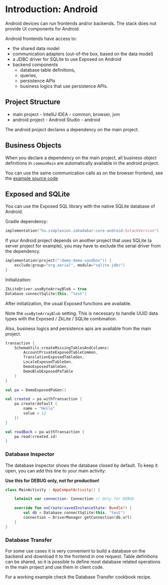 # Introduction: Android

Android devices can run frontends and/or backends. The stack does not provide
UI components for Android.

Android frontends have access to:

* the shared data model
* communication adapters (out-of-the box, based on the data model)
* a JDBC driver for SQLite to use Exposed on Android
* backend components
    * database table definitions,
    * queries,
    * persistence APIs
    * business logics that use persistence APIs.

## Project Structure

* main project - IntelliJ IDEA - common, browser, jvm
* android project - Android Studio - android

The android project declares a dependency on the main project.

## Business Objects

When you declare a dependency on the main project, all business object
definitions in `commonMain` are automatically available in the android project.

You can use the same communication calls as on the browser frontend,
see the [example source code](/lib/examples/src/jvmMain/kotlin/zakadabar/lib/examples/frontend/Main.kt)

## Exposed and SQLite

You can use the Exposed SQL library with the native SQLite database of Android.

Gradle dependency:

```kotlin
implementation("hu.simplexion.zakadabar:core-android:$stackVersion")
```

If your Android project depends on another project that uses SQLite (a server project for
example), you may have to exclude the serial driver from the dependency.

```kotlin
implementation(project(":demo:demo-sandbox")) {
    exclude(group="org.xerial", module="sqlite-jdbc")
}
```

Initialization: 

```kotlin
ZkLiteDriver.useByteArrayBlob = true
Database.connectSqlite(this, "test")
```

After initialization, the usual Exposed functions are available.

Note the `useByteArrayBlob` setting. This is necessary to handle UUID data types
with the Exposed / ZkLite / SQLite combination.

Also, business logics and persistence apis are available from the
main project. 

```kotlin
transaction {
    SchemaUtils.createMissingTablesAndColumns(
        AccountPrivateExposedTableCommon,
        TranslationExposedTableGen,
        LocaleExposedTableGen,
        DemoExposedTableGen,
        DemoBlobExposedPaTable
    )
}

val pa = DemoExposedPaGen()

val created = pa.withTransaction {
    pa.create(default {
        name = "Hello"
        value = 12
    })
}

val readBack = pa.withTransaction {
    pa.read(created.id)
}
```

### Database Inspector

The database inspector shows the database closed by default. To keep it open,
you can add this line to your main activity:

**Use this for DEBUG only, not for production!**

```kotlin
class MainActivity : AppCompatActivity() {

    lateinit var connection: Connection // Only for DEBUG

    override fun onCreate(savedInstanceState: Bundle?) {
        val db = Database.connectSqlite(this, "test")
        connection = DriverManager.getConnection(db.url)
    }
}
```

### Database Transfer

For some use cases it is very convenient to build a database on the backend
and download it to the frontend in one request. Table definitions can be
shared, so it is possible to define most database related operations in
the main project and use them in client code.

For a working example check the Database Transfer cookbook recipe.